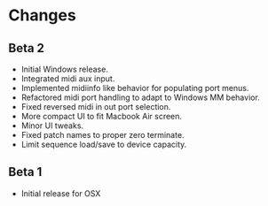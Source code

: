 Changes
=====================


Beta 2
-------------
* Initial Windows release.
* Integrated midi aux input.
* Implemented midiinfo like behavior for populating port menus.
* Refactored midi port handling to adapt to Windows MM behavior.
* Fixed reversed midi in out port selection.
* More compact UI to fit Macbook Air screen.
* Minor UI tweaks.
* Fixed patch names to proper zero terminate.
* Limit sequence load/save to device capacity.

Beta 1
-------------
* Initial release for OSX